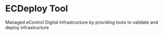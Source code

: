 # ECDeploy Tool

Managed eControl Digital Infrastructure by providing tools to validate and deploy
infrastructure
